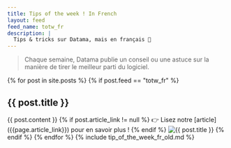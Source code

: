 ```yaml
---
title: Tips of the week ! In French
layout: feed
feed_name: totw_fr
description: |
  Tips & tricks sur Datama, mais en français 🐓
---
```

> Chaque semaine, Datama publie un conseil ou une astuce sur la manière de tirer le meilleur parti du logiciel.

{% for post in site.posts %}
{% if post.feed == "totw_fr" %}
<h2>{{ post.title }}</h2>
{{ post.content }}
{% if post.article_link != null %}
👉 Lisez notre [article]({{page.article_link}}) pour en savoir plus !
{% endif %}
<img src="{{site.url}}/{{site.baseurl}}{{post.img_url}}" title="{{ post.title }}"/>
{% endif %}
{% endfor %}
{% include tip_of_the_week_fr_old.md %}



